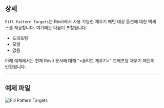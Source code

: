 ## 상세
`Fill Pattern Targets`는 Revit에서 사용 가능한 채우기 패턴 대상 옵션에 대한 액세스를 제공합니다. 여기에는 다음이 포함됩니다.
- 드래프팅
- 모델
- 없음

아래 예제에서는 현재 Revit 문서에 대해 "<솔리드 채우기>" 드래프팅 채우기 패턴이 반환됩니다.
___
## 예제 파일

![Fill Pattern Targets](./DSRevitNodesUI.FillPatternTargets_img.jpg)
